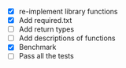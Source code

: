 

- [x] re-implement library functions
- [x] Add required.txt
- [ ] Add return types
- [ ] Add descriptions of functions
- [x] Benchmark
- [ ] Pass all the tests